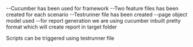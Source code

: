 --Cucumber has been used for framework
--Two feature files has been created for each scenario
--Testrunner file has been created 
 --page object model used
 --for report generation we are using cucumber inbuilt pretty format which will create report in target folder
 
 Scripts can be triggered using testrunner file
